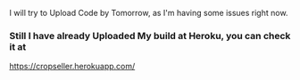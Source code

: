I will try to Upload Code by Tomorrow, as I'm having some issues right now.
### Still I have already Uploaded My build at Heroku, you can check it at 
https://cropseller.herokuapp.com/